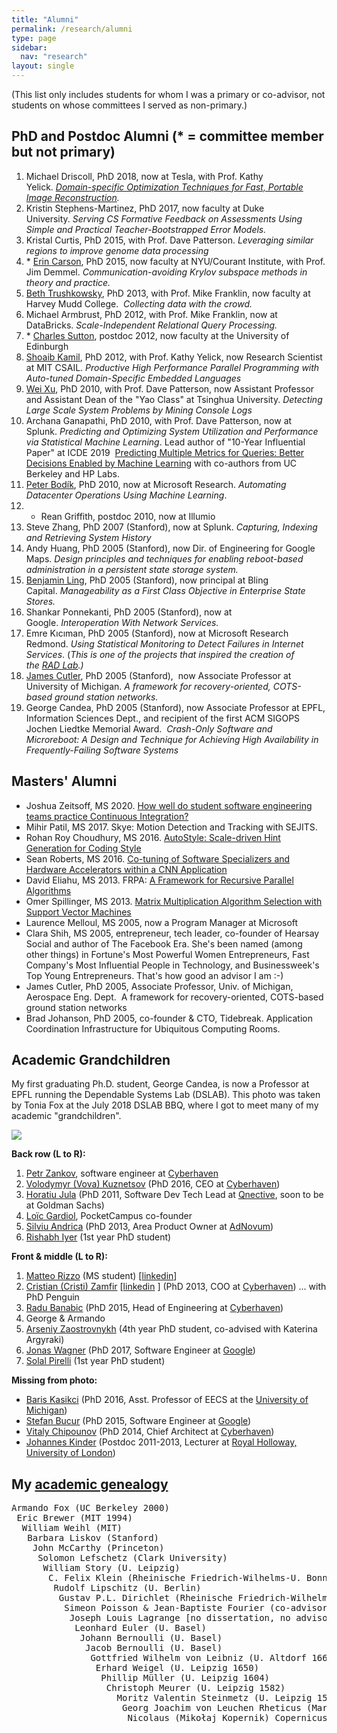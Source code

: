 ```yaml
---
title: "Alumni"
permalink: /research/alumni
type: page
sidebar:
  nav: "research"
layout: single
---
```



(This list only includes students for whom I was a primary or co-advisor, not students on whose committees I served as non-primary.)

PhD and Postdoc Alumni (* = committee member but not primary)
-------------------------------------------------------------

1.  Michael Driscoll, PhD 2018, now at Tesla, with Prof. Kathy Yelick. *[Domain-specific Optimization Techniques for Fast, Portable Image Reconstruction](https://docs.google.com/presentation/d/1arbQhfpIRjmv-B5Y6Fhom1pon9bY6FcemPz9xvkxcac/edit#slide=id.p).*
2.  Kristin Stephens-Martinez, PhD 2017, now faculty at Duke University. *Serving CS Formative Feedback on Assessments Using Simple and Practical Teacher-Bootstrapped Error Models.*
3.  Kristal Curtis, PhD 2015, with Prof. Dave Patterson. *Leveraging similar regions to improve genome data processing*
4.  * [Erin Carson](https://math.nyu.edu/~erinc/), PhD 2015, now faculty at NYU/Courant Institute, with Prof. Jim Demmel. *Communication-avoiding Krylov subspace methods in theory and practice.*
5.  [Beth Trushkowsky](http://www.cs.hmc.edu/~beth/), PhD 2013, with Prof. Mike Franklin, now faculty at Harvey Mudd College.  *Collecting data with the crowd.*
6.  Michael Armbrust, PhD 2012, with Prof. Mike Franklin, now at DataBricks. *Scale-Independent Relational Query Processing.*
7.  * [Charles Sutton](http://homepages.inf.ed.ac.uk/csutton/), postdoc 2012, now faculty at the University of Edinburgh
8.  [Shoaib Kamil](http://people.csail.mit.edu/skamil/), PhD 2012, with Prof. Kathy Yelick, now Research Scientist at MIT CSAIL. *Productive High Performance Parallel Programming with Auto-tuned Domain-Specific Embedded Languages*
9.  [Wei Xu](http://iiis.tsinghua.edu.cn/~weixu/), PhD 2010, with Prof. Dave Patterson, now Assistant Professor and Assistant Dean of the "Yao Class" at Tsinghua University. *Detecting Large Scale System Problems by Mining Console Logs*
10. Archana Ganapathi, PhD 2010, with Prof. Dave Patterson, now at Splunk. *Predicting and Optimizing System Utilization and Performance via Statistical Machine Learning*. Lead author of "10-Year Influential Paper" at ICDE 2019  [Predicting Multiple Metrics for Queries: Better Decisions Enabled by Machine Learning](https://dl.acm.org/citation.cfm?id=1547490) with co-authors from UC Berkeley and HP Labs.
11. [Peter Bodík](https://www.microsoft.com/en-us/research/people/peterb/), PhD 2010, now at Microsoft Research. *Automating Datacenter Operations Using Machine Learning*.
12. * Rean Griffith, postdoc 2010, now at Illumio
13. Steve Zhang, PhD 2007 (Stanford), now at Splunk. *Capturing, Indexing and Retrieving System History*
14. Andy Huang, PhD 2005 (Stanford), now Dir. of Engineering for Google Maps. *Design principles and techniques for enabling reboot-based administration in a persistent state storage system.*
15. [Benjamin Ling](http://www.crunchbase.com/person/ben-ling), PhD 2005 (Stanford), now principal at Bling Capital. *Manageability as a First Class Objective in Enterprise State Stores.*
16. Shankar Ponnekanti, PhD 2005 (Stanford), now at Google. *Interoperation With Network Services.*
17. Emre Kıcıman, PhD 2005 (Stanford), now at Microsoft Research Redmond. *Using Statistical Monitoring to Detect Failures in Internet Services*. (*This is one of the projects that inspired the creation of the [RAD Lab](http://www.armandofox.com/research/rad-lab).)*
18. [James Cutler](http://www.engin.umich.edu/college/about/people/profiles/a-to-e/james-cutler), PhD 2005 (Stanford),  now Associate Professor at University of Michigan. *A framework for recovery-oriented, COTS-based ground station networks.* 
19. George Candea, PhD 2005 (Stanford), now Associate Professor at EPFL, Information Sciences Dept., and recipient of the first ACM SIGOPS Jochen Liedtke Memorial Award.  *Crash-Only Software and Microreboot: A Design and Technique for Achieving High Availability in Frequently-Failing Software Systems*

Masters' Alumni
---------------

-   Joshua Zeitsoff, MS 2020.  [How well do student software engineering teams practice Continuous Integration?](https://www2.eecs.berkeley.edu/Pubs/TechRpts/2020/EECS-2020-183.html)
-   Mihir Patil, MS 2017. Skye: Motion Detection and Tracking with SEJITS.
-   Rohan Roy Choudhury, MS 2016. [AutoStyle: Scale-driven Hint Generation for Coding Style](http://www2.eecs.berkeley.edu/Pubs/TechRpts/2016/EECS-2016-40.html)
-   Sean Roberts, MS 2016. [Co-tuning of Software Specializers and Hardware Accelerators within a CNN Application](http://www2.eecs.berkeley.edu/Pubs/TechRpts/2016/EECS-2016-53.html)
-   David Eliahu, MS 2013. FRPA: [A Framework for Recursive Parallel Algorithms](http://www2.eecs.berkeley.edu/Pubs/TechRpts/2015/EECS-2015-28.html)
-   Omer Spillinger, MS 2013. [Matrix Multiplication Algorithm Selection with Support Vector Machines](http://www2.eecs.berkeley.edu/Pubs/TechRpts/2015/EECS-2015-29.html)
-   Laurence Melloul, MS 2005, now a Program Manager at Microsoft
-   Clara Shih, MS 2005, entrepreneur, tech leader, co-founder of Hearsay Social and author of The Facebook Era. She's been named (among other things) in Fortune's Most Powerful Women Entrepreneurs, Fast Company's Most Influential People in Technology, and Businessweek's Top Young Entrepreneurs. That's how good an advisor I am :-)
-   James Cutler, PhD 2005, Associate Professor, Univ. of Michigan, Aerospace Eng. Dept.  A framework for recovery-oriented, COTS-based ground station networks
-   Brad Johanson, PhD 2005, co-founder & CTO, Tidebreak. Application Coordination Infrastructure for Ubiquitous Computing Rooms.

Academic Grandchildren
----------------------

My first graduating Ph.D. student, George Candea, is now a Professor at EPFL running the Dependable Systems Lab (DSLAB). This photo was taken by Tonia Fox at the July 2018 DSLAB BBQ, where I got to meet many of my academic "grandchildren".

[![](http://www.armandofox.com/_/rsrc/1591732492820/research/alumni/image1.jpg)](http://www.armandofox.com/research/alumni/image1.jpg?attredirects=0)

**Back row (L to R):**

1.  [Petr Zankov](https://www.linkedin.com/in/petr-zankov/), software engineer at [Cyberhaven](http://cyberhaven.io/)
2.  [Volodymyr (Vova) Kuznetsov](http://volodymyrkuznetsov.info/) (PhD 2016, CEO at [Cyberhaven](http://cyberhaven.io/))
3.  [Horatiu Jula](https://www.linkedin.com/in/horatiu-jula-63a02a7) (PhD 2011, Software Dev Tech Lead at [Qnective](https://www.qnective.com/), soon to be at Goldman Sachs)
4.  [Loïc Gardiol](https://www.linkedin.com/in/loicgardiol/), PocketCampus co-founder
5.  [Silviu Andrica](https://www.linkedin.com/in/silviuandrica) (PhD 2013, Area Product Owner at [AdNovum](http://www.adnovum.ch/en/))
6.  [Rishabh Iyer](http://people.epfl.ch/rishabh.iyer) (1st year PhD student)

**Front & middle (L to R):**

1.  [Matteo Rizzo](https://people.epfl.ch/matteo.rizzo?lang=en) (MS student) [[linkedin](http://www.linkedin.com/in/matteo-rizzo-394827135)]
2.  [Cristian (Cristi) Zamfir](http://dslab.epfl.ch/people/zamfir/) [[linkedin](https://www.linkedin.com/in/cristizamfir/) ] (PhD 2013, COO at [Cyberhaven](https://cyberhaven.io/)) ... with PhD Penguin
3.  [Radu Banabic](https://www.linkedin.com/in/radubanabic) (PhD 2015, Head of Engineering at [Cyberhaven](http://cyberhaven.io/)) 
4.  George & Armando
5.  [Arseniy Zaostrovnykh](http://people.epfl.ch/arseniy.zaostrovnykh) (4th year PhD student, co-advised with Katerina Argyraki)
6.  [Jonas Wagner](http://blog.purpureus.net/research/) (PhD 2017, Software Engineer at [Google](https://google.com/))
7.  [Solal Pirelli](https://people.epfl.ch/solal.pirelli) (1st year PhD student)

**Missing from photo:**

-   [Baris Kasikci](http://www.bariskasikci.org/) (PhD 2016, Asst. Professor of EECS at the [University of Michigan](http://www.eecs.umich.edu/))
-   [Stefan Bucur](http://www.stefanbucur.net/) (PhD 2015, Software Engineer at [Google](http://google.com/))
-   [Vitaly Chipounov](http://dslab.epfl.ch/people/chipounov/) (PhD 2014, Chief Architect at [Cyberhaven](http://cyberhaven.io/))
-   [Johannes Kinder](http://www.cs.rhul.ac.uk/home/kinder/) (Postdoc 2011-2013, Lecturer at [Royal Holloway, University of London](https://www.royalholloway.ac.uk/home.aspx))

My [academic genealogy](https://academictree.org/computerscience/peopleinfo.php?pid=184218)
-------------------------------------------------------------------------------------------
<pre>
Armando Fox (UC Berkeley 2000)
 Eric Brewer (MIT 1994)
  William Weihl (MIT)
   Barbara Liskov (Stanford)
    John McCarthy (Princeton)
     Solomon Lefschetz (Clark University)
      William Story (U. Leipzig)
       C. Felix Klein (Rheinische Friedrich-Wilhelms-U. Bonn)
        Rudolf Lipschitz (U. Berlin)
         Gustav P.L. Dirichlet (Rheinische Friedrich-Wilhelms-U. Bonn)
          Simeon Poisson & Jean-Baptiste Fourier (co-advisors; École Polytechnique)
           Joseph Louis Lagrange [no dissertation, no advisor]
            Leonhard Euler (U. Basel)
             Johann Bernoulli (U. Basel)
              Jacob Bernoulli (U. Basel)
               Gottfried Wilhelm von Leibniz (U. Altdorf 1666)
                Erhard Weigel (U. Leipzig 1650)
                 Phillip Müller (U. Leipzig 1604)
                  Christoph Meurer (U. Leipzig 1582)
                    Moritz Valentin Steinmetz (U. Leipzig 1550, 1567)
                     Georg Joachim von Leuchen Rheticus (Martin-Luther-U. Halle-Wittenberg 1535)
                      Nicolaus (Mikołaj Kopernik) Copernicus (U. di Bologna, U. degli Studi di Padova, U. Jagielloński, U. degli Studi di Ferrara 1499)
</pre>
